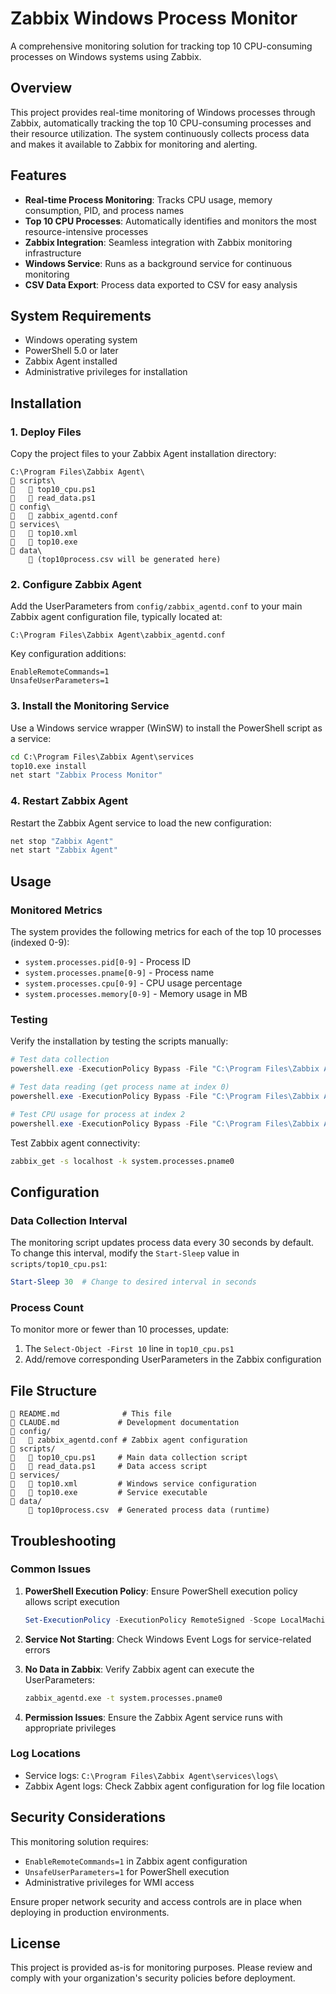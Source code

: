 # Zabbix Windows Process Monitor

A comprehensive monitoring solution for tracking top 10 CPU-consuming processes on Windows systems using Zabbix.

## Overview

This project provides real-time monitoring of Windows processes through Zabbix, automatically tracking the top 10 CPU-consuming processes and their resource utilization. The system continuously collects process data and makes it available to Zabbix for monitoring and alerting.

## Features

- **Real-time Process Monitoring**: Tracks CPU usage, memory consumption, PID, and process names
- **Top 10 CPU Processes**: Automatically identifies and monitors the most resource-intensive processes
- **Zabbix Integration**: Seamless integration with Zabbix monitoring infrastructure
- **Windows Service**: Runs as a background service for continuous monitoring
- **CSV Data Export**: Process data exported to CSV for easy analysis

## System Requirements

- Windows operating system
- PowerShell 5.0 or later
- Zabbix Agent installed
- Administrative privileges for installation

## Installation

### 1. Deploy Files

Copy the project files to your Zabbix Agent installation directory:

```
C:\Program Files\Zabbix Agent\
   scripts\
      top10_cpu.ps1
      read_data.ps1
   config\
      zabbix_agentd.conf
   services\
      top10.xml
      top10.exe
   data\
       (top10process.csv will be generated here)
```

### 2. Configure Zabbix Agent

Add the UserParameters from `config/zabbix_agentd.conf` to your main Zabbix agent configuration file, typically located at:
```
C:\Program Files\Zabbix Agent\zabbix_agentd.conf
```

Key configuration additions:
```
EnableRemoteCommands=1
UnsafeUserParameters=1
```

### 3. Install the Monitoring Service

Use a Windows service wrapper (WinSW) to install the PowerShell script as a service:

```cmd
cd C:\Program Files\Zabbix Agent\services
top10.exe install
net start "Zabbix Process Monitor"
```

### 4. Restart Zabbix Agent

Restart the Zabbix Agent service to load the new configuration:
```cmd
net stop "Zabbix Agent"
net start "Zabbix Agent"
```

## Usage

### Monitored Metrics

The system provides the following metrics for each of the top 10 processes (indexed 0-9):

- `system.processes.pid[0-9]` - Process ID
- `system.processes.pname[0-9]` - Process name
- `system.processes.cpu[0-9]` - CPU usage percentage
- `system.processes.memory[0-9]` - Memory usage in MB

### Testing

Verify the installation by testing the scripts manually:

```powershell
# Test data collection
powershell.exe -ExecutionPolicy Bypass -File "C:\Program Files\Zabbix Agent\scripts\top10_cpu.ps1"

# Test data reading (get process name at index 0)
powershell.exe -ExecutionPolicy Bypass -File "C:\Program Files\Zabbix Agent\scripts\read_data.ps1" 0 "Name"

# Test CPU usage for process at index 2
powershell.exe -ExecutionPolicy Bypass -File "C:\Program Files\Zabbix Agent\scripts\read_data.ps1" 2 "CPU"
```

Test Zabbix agent connectivity:
```cmd
zabbix_get -s localhost -k system.processes.pname0
```

## Configuration

### Data Collection Interval

The monitoring script updates process data every 30 seconds by default. To change this interval, modify the `Start-Sleep` value in `scripts/top10_cpu.ps1`:

```powershell
Start-Sleep 30  # Change to desired interval in seconds
```

### Process Count

To monitor more or fewer than 10 processes, update:
1. The `Select-Object -First 10` line in `top10_cpu.ps1`
2. Add/remove corresponding UserParameters in the Zabbix configuration

## File Structure

```
   README.md              # This file
   CLAUDE.md             # Development documentation
   config/
      zabbix_agentd.conf # Zabbix agent configuration
   scripts/
      top10_cpu.ps1     # Main data collection script
      read_data.ps1     # Data access script
   services/
      top10.xml         # Windows service configuration
      top10.exe         # Service executable
   data/
       top10process.csv  # Generated process data (runtime)
```

## Troubleshooting

### Common Issues

1. **PowerShell Execution Policy**: Ensure PowerShell execution policy allows script execution
   ```powershell
   Set-ExecutionPolicy -ExecutionPolicy RemoteSigned -Scope LocalMachine
   ```

2. **Service Not Starting**: Check Windows Event Logs for service-related errors

3. **No Data in Zabbix**: Verify Zabbix agent can execute the UserParameters:
   ```cmd
   zabbix_agentd.exe -t system.processes.pname0
   ```

4. **Permission Issues**: Ensure the Zabbix Agent service runs with appropriate privileges

### Log Locations

- Service logs: `C:\Program Files\Zabbix Agent\services\logs\`
- Zabbix Agent logs: Check Zabbix agent configuration for log file location

## Security Considerations

This monitoring solution requires:
- `EnableRemoteCommands=1` in Zabbix agent configuration
- `UnsafeUserParameters=1` for PowerShell execution
- Administrative privileges for WMI access

Ensure proper network security and access controls are in place when deploying in production environments.

## License

This project is provided as-is for monitoring purposes. Please review and comply with your organization's security policies before deployment.